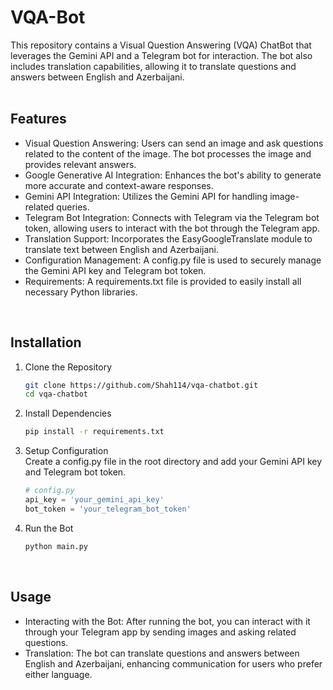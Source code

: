 # VQA-Bot
This repository contains a Visual Question Answering (VQA) ChatBot that leverages the Gemini API and a Telegram bot for interaction. The bot also includes translation capabilities, allowing it to translate questions and answers between English and Azerbaijani. <br/>
<br/>

## Features
* Visual Question Answering: Users can send an image and ask questions related to the content of the image. The bot processes the image and provides relevant answers.
* Google Generative AI Integration: Enhances the bot's ability to generate more accurate and context-aware responses.
* Gemini API Integration: Utilizes the Gemini API for handling image-related queries.
* Telegram Bot Integration: Connects with Telegram via the Telegram bot token, allowing users to interact with the bot through the Telegram app.
* Translation Support: Incorporates the EasyGoogleTranslate module to translate text between English and Azerbaijani.
* Configuration Management: A config.py file is used to securely manage the Gemini API key and Telegram bot token.
* Requirements: A requirements.txt file is provided to easily install all necessary Python libraries. <br/>
<br/>

## Installation
1. Clone the Repository
   ```bash
   git clone https://github.com/Shah114/vqa-chatbot.git
   cd vqa-chatbot
   ```
2. Install Dependencies
   ```bash
   pip install -r requirements.txt
   ```
3. Setup Configuration <br/>
   Create a config.py file in the root directory and add your Gemini API key and Telegram bot token.
   ```python
   # config.py
   api_key = 'your_gemini_api_key'
   bot_token = 'your_telegram_bot_token'
   ```
4. Run the Bot
   ```bash
   python main.py
   ```
<br/>

## Usage
* Interacting with the Bot: After running the bot, you can interact with it through your Telegram app by sending images and asking related questions.
* Translation: The bot can translate questions and answers between English and Azerbaijani, enhancing communication for users who prefer either language.
